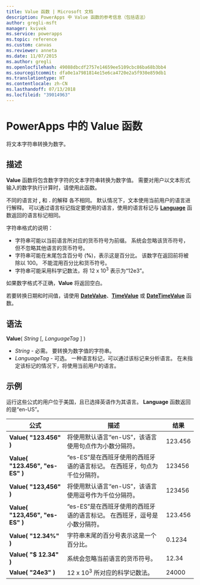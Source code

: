 ```yaml
---
title: Value 函数 | Microsoft 文档
description: PowerApps 中 Value 函数的参考信息（包括语法）
author: gregli-msft
manager: kvivek
ms.service: powerapps
ms.topic: reference
ms.custom: canvas
ms.reviewer: anneta
ms.date: 11/07/2015
ms.author: gregli
ms.openlocfilehash: 49088dbcdf2757e14659ee5109cbc86ba68b3bb4
ms.sourcegitcommit: dfa0e1a7981814e15e6ca4720e2a5f930e859db1
ms.translationtype: HT
ms.contentlocale: zh-CN
ms.lasthandoff: 07/13/2018
ms.locfileid: "39014963"
---
```

# <a name="value-function-in-powerapps"></a>PowerApps 中的 Value 函数
将文本字符串转换为数字。

## <a name="description"></a>描述
**Value** 函数将包含数字字符的文本字符串转换为数字值。 需要对用户以文本形式输入的数字执行计算时，请使用此函数。

不同的语言对 **,** 和 **.** 的解释 各不相同。  默认情况下，文本使用当前用户的语言进行解释。  可以通过语言标记指定要使用的语言，使用的语言标记与 **[Language](function-language.md)** 函数返回的语言标记相同。

字符串格式的说明：

* 字符串可能以当前语言所对应的货币符号为前缀。  系统会忽略该货币符号，  但不忽略其他语言的货币符号。
* 字符串可能在末尾包含百分号 (**%**)，表示这是百分比。  该数字在返回前将被除以 100。  不能混用百分比和货币符号。
* 字符串可能采用科学记数法，将 12 x 10<sup>3</sup> 表示为“12e3”。

如果数字格式不正确，**Value** 将返回空白。

若要转换日期和时间值，请使用 [**DateValue**](function-datevalue-timevalue.md)、[**TimeValue**](function-datevalue-timevalue.md) 或 [**DateTimeValue**](function-datevalue-timevalue.md) 函数。

## <a name="syntax"></a>语法
**Value**( *String* [, *LanguageTag* ] )

* *String* - 必需。 要转换为数字值的字符串。
* *LanguageTag* - 可选。  一种语言标记，可以通过该标记来分析语言。  在未指定该标记的情况下，将使用当前用户的语言。

## <a name="examples"></a>示例
运行这些公式的用户位于美国，且已选择英语作为其语言。  **Language** 函数返回的是“en-US”。

| 公式 | 描述 | 结果 |
| --- | --- | --- |
| **Value( "123.456" )** |将使用默认语言“en-US”，该语言使用句点作为小数分隔符。 |123.456 |
| **Value( "123.456", "es-ES" )** |“es-ES”是在西班牙使用的西班牙语的语言标记。  在西班牙，句点为千位分隔符。 |123456 |
| **Value( "123,456" )** |将使用默认语言“en-US”，该语言使用逗号作为千位分隔符。 |123456 |
| **Value( "123,456", "es-ES" )** |“es-ES”是在西班牙使用的西班牙语的语言标记。  在西班牙，逗号是小数分隔符。 |123.456 |
| **Value( "12.34%" )** |字符串末尾的百分号表示这是一个百分比。 |0.1234 |
| **Value( "$ 12.34" )** |系统会忽略当前语言的货币符号。 |12.34 |
| **Value( "24e3" )** |12 x 10<sup>3</sup> 所对应的科学记数法。 |24000 |

